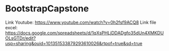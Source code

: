 # BootstrapCapstone
Link Youtube: https://www.youtube.com/watch?v=0h2fsf9ACQ8
Link file excel: https://docs.google.com/spreadsheets/d/1qXsPHLjDDADgfo35dUn4XMKDUOLsGTDr/edit?usp=sharing&ouid=101351533879293610026&rtpof=true&sd=true
